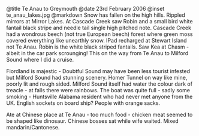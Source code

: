 @title		Te Anau to Greymouth
@date		23rd February 2006
@inset		te_anau_lakes.jpg
@markdown
Snow has fallen on the high hills. Rippled mirrors at Mirror Lakes. At Cascade Creek saw Robin and a small bird white fantail black stripe and needle tail single high pitched note. Cascade Creek had a wondrous beech (not true European beech) forest where green moss covered everything like unearthly snow. IPad recharged at Stewart Island not Te Anau. Robin is the white black striped fantails. Saw Kea at Chasm - albeit in the car park scrounging! This on the way from Te Anau to Milford Sound where I did a cruise.

Fiordland is majestic - Doubtful Sound may have been less tourist infested but Milford Sound had stunning scenery. Homer Tunnel on way like mine, poorly lit and rough sided.
Milford Sound itself had water the colour dark of treacle - at falls there were rainbows. The boat was quite full - sadly some smoking - Huntsville Alabama resident who had never met anyone from the UK. English sockets on board ship? People with orange sacks.

Ate at Chinese place at Te Anau - too much food - chicken meat seemed to be shaped like dinosaur. Chinese bosses sat while wife waited. Mixed mandarin/Cantonese.
